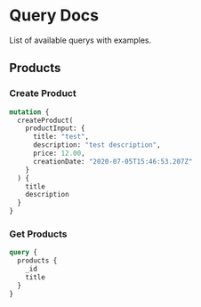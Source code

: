# Query Docs

List of available querys with examples.

## Products

### Create Product

```graphql
mutation {
  createProduct(
    productInput: {
      title: "test",
      description: "test description",
      price: 12.00,
      creationDate: "2020-07-05T15:46:53.207Z" 
    }
  ) {
    title
  	description
  } 
}
```

### Get Products

```graphql
query {
  products {
    _id
    title
  }
}
```
